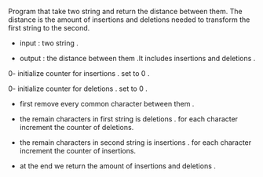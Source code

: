 Program that take two string and return the distance between them. The distance is the amount of insertions and deletions needed to transform the first string to the second. 






- input : two string .

- output : the distance between them .It includes insertions and deletions .





0- initialize counter for insertions . set to 0 .

0- initialize counter for deletions . set to 0 .

- first remove every common character between them . 

- the remain characters in first string is deletions . for each character increment the counter of deletions.

- the remain characters in second string is insertions . for each character increment the counter of insertions.

- at the end we return the amount of insertions and deletions .